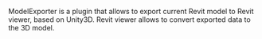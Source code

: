 ModelExporter is a plugin that allows to export current Revit model to Revit viewer, based on Unity3D. Revit viewer allows to convert exported data to the 3D model.
